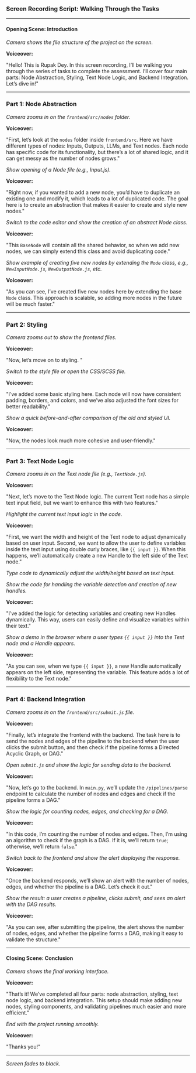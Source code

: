 ### Screen Recording Script: Walking Through the Tasks

---

#### **Opening Scene: Introduction**

*Camera shows the file structure of the project on the screen.*

**Voiceover:**

"Hello! This is Rupak Dey. In this screen recording, I’ll be walking you through the series of tasks to complete the assessment. I’ll cover four main parts: Node Abstraction, Styling, Text Node Logic, and Backend Integration. Let’s dive in!"

---

### **Part 1: Node Abstraction**

*Camera zooms in on the `frontend/src/nodes` folder.*

**Voiceover:**

"First, let’s look at the `nodes` folder inside `frontend/src`. Here we have different types of nodes: Inputs, Outputs, LLMs, and Text nodes. Each node has specific code for its functionality, but there’s a lot of shared logic, and it can get messy as the number of nodes grows."

*Show opening of a Node file (e.g., Input.js).*

**Voiceover:**

"Right now, if you wanted to add a new node, you’d have to duplicate an existing one and modify it, which leads to a lot of duplicated code. The goal here is to create an abstraction that makes it easier to create and style new nodes."

*Switch to the code editor and show the creation of an abstract Node class.*


**Voiceover:**

"This `BaseNode` will contain all the shared behavior, so when we add new nodes, we can simply extend this class and avoid duplicating code."

*Show example of creating five new nodes by extending the `Node` class, e.g., `NewInputNode.js`, `NewOutputNode.js`, etc.*

**Voiceover:**

"As you can see, I’ve created five new nodes here by extending the base `Node` class. This approach is scalable, so adding more nodes in the future will be much faster."

---

### **Part 2: Styling**

*Camera zooms out to show the frontend files.*

**Voiceover:**

"Now, let’s move on to styling. "

*Switch to the style file or open the CSS/SCSS file.*

**Voiceover:**

"I’ve added some basic styling here. Each node will now have consistent padding, borders, and colors, and we’ve also adjusted the font sizes for better readability."

*Show a quick before-and-after comparison of the old and styled UI.*

**Voiceover:**

"Now, the nodes look much more cohesive and user-friendly."

---

### **Part 3: Text Node Logic**

*Camera zooms in on the Text node file (e.g., `TextNode.js`).*

**Voiceover:**

"Next, let’s move to the Text Node logic. The current Text node has a simple text input field, but we want to enhance this with two features."

*Highlight the current text input logic in the code.*

**Voiceover:**

"First, we want the width and height of the Text node to adjust dynamically based on user input. Second, we want to allow the user to define variables inside the text input using double curly braces, like `{{ input }}`. When this happens, we’ll automatically create a new Handle to the left side of the Text node."

*Type code to dynamically adjust the width/height based on text input.*

*Show the code for handling the variable detection and creation of new handles.*

**Voiceover:**

"I’ve added the logic for detecting variables and creating new Handles dynamically. This way, users can easily define and visualize variables within their text."

*Show a demo in the browser where a user types `{{ input }}` into the Text node and a Handle appears.*

**Voiceover:**

"As you can see, when we type `{{ input }}`, a new Handle automatically appears on the left side, representing the variable. This feature adds a lot of flexibility to the Text node."

---

### **Part 4: Backend Integration**

*Camera zooms in on the `frontend/src/submit.js` file.*

**Voiceover:**

"Finally, let’s integrate the frontend with the backend. The task here is to send the nodes and edges of the pipeline to the backend when the user clicks the submit button, and then check if the pipeline forms a Directed Acyclic Graph, or DAG."

*Open `submit.js` and show the logic for sending data to the backend.*


**Voiceover:**

"Now, let’s go to the backend. In `main.py`, we’ll update the `/pipelines/parse` endpoint to calculate the number of nodes and edges and check if the pipeline forms a DAG."

*Show the logic for counting nodes, edges, and checking for a DAG.*

**Voiceover:**

"In this code, I’m counting the number of nodes and edges. Then, I’m using an algorithm to check if the graph is a DAG. If it is, we’ll return `true`; otherwise, we’ll return `false`."

*Switch back to the frontend and show the alert displaying the response.*

**Voiceover:**

"Once the backend responds, we’ll show an alert with the number of nodes, edges, and whether the pipeline is a DAG. Let’s check it out."

*Show the result: a user creates a pipeline, clicks submit, and sees an alert with the DAG results.*

**Voiceover:**

"As you can see, after submitting the pipeline, the alert shows the number of nodes, edges, and whether the pipeline forms a DAG, making it easy to validate the structure."

---

#### **Closing Scene: Conclusion**

*Camera shows the final working interface.*

**Voiceover:**

"That’s it! We’ve completed all four parts: node abstraction, styling, text node logic, and backend integration. This setup should make adding new nodes, styling components, and validating pipelines much easier and more efficient."

*End with the project running smoothly.*

**Voiceover:**

"Thanks you!"

---

*Screen fades to black.*
